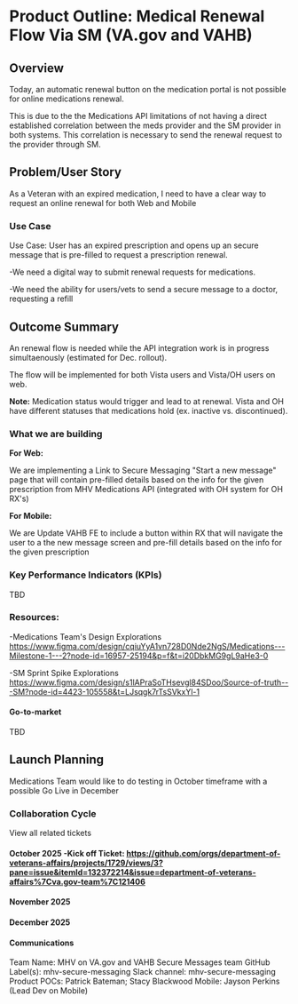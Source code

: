 # Product Outline: Medical Renewal Flow Via SM (VA.gov and VAHB)


##  Overview 

Today, an automatic renewal button on the medication portal is not  possible for online medications renewal. 

This is due to the the Medications API limitations of not having a direct established correlation between the meds provider and the SM provider in both systems. This correlation is necessary to send the renewal request to the provider through SM.



## Problem/User Story
As a Veteran with an expired medication, I need to have a clear way to request an online renewal for both Web and Mobile

### Use Case

Use Case: User has an expired prescription and opens up an secure message that is pre-filled to request a prescription renewal.

-We need a digital way to submit renewal requests for medications.

-We need the ability for users/vets to send a secure message to a doctor, requesting a refill


## Outcome Summary 
An renewal flow is needed while the API integration work is in progress simultaenously (estimated for Dec. rollout).

The flow will be implemented for both  Vista users and Vista/OH users on web.

**Note:** Medication status would trigger and lead to at renewal. Vista and OH have different statuses that medications hold (ex. inactive vs. discontinued).

### What we are building 

**For Web:**

We are implementing a Link to Secure Messaging "Start a new message" page that will contain pre-filled details based on the info for the given prescription from MHV Medications API (integrated with OH system for OH RX's)

**For Mobile:**

We are Update VAHB FE to include a button within RX that will navigate the user to a the new message screen and pre-fill details based on the info for the given prescription



### Key Performance Indicators (KPIs) 

TBD

### **Resources:**

-Medications Team's Design Explorations
https://www.figma.com/design/cqiuYyA1vn728D0Nde2NgS/Medications---Milestone-1---2?node-id=16957-25194&p=f&t=i20DbkMG9gL9aHe3-0

-SM Sprint Spike Explorations
https://www.figma.com/design/s1lAPraSoTHsevgl84SDoo/Source-of-truth---SM?node-id=4423-105558&t=LJsqgk7rTsSVkxYl-1



#### Go-to-market  
TBD


## Launch Planning
 Medications Team would like to do testing in October timeframe with a possible Go Live in December

### Collaboration Cycle
View all related tickets

#### October 2025 -Kick off Ticket: https://github.com/orgs/department-of-veterans-affairs/projects/1729/views/3?pane=issue&itemId=132372214&issue=department-of-veterans-affairs%7Cva.gov-team%7C121406

#### November 2025

#### December 2025


#### Communications


Team Name: MHV on VA.gov and VAHB Secure Messages team
GitHub Label(s): mhv-secure-messaging
Slack channel: mhv-secure-messaging
Product POCs: Patrick Bateman; Stacy Blackwood
Mobile: Jayson Perkins (Lead Dev on Mobile)

